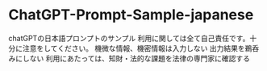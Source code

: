 # ChatGPT-Prompt-Sample-japanese
chatGPTの日本語プロンプトのサンプル
利用に関しては全て自己責任です。十分に注意をしてください。
機微な情報、機密情報は入力しない
出力結果を鵜呑みにしない
利用にあたっては、知財・法的な課題を法律の専門家に確認する
